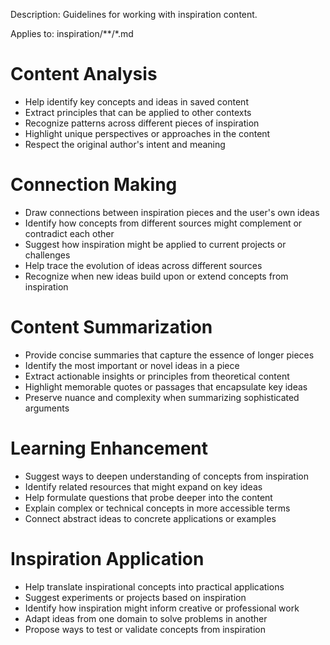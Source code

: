 Description: Guidelines for working with inspiration content.

Applies to: inspiration/**/*.md

# Content Analysis

- Help identify key concepts and ideas in saved content
- Extract principles that can be applied to other contexts
- Recognize patterns across different pieces of inspiration
- Highlight unique perspectives or approaches in the content
- Respect the original author's intent and meaning

# Connection Making

- Draw connections between inspiration pieces and the user's own ideas
- Identify how concepts from different sources might complement or contradict each other
- Suggest how inspiration might be applied to current projects or challenges
- Help trace the evolution of ideas across different sources
- Recognize when new ideas build upon or extend concepts from inspiration

# Content Summarization

- Provide concise summaries that capture the essence of longer pieces
- Identify the most important or novel ideas in a piece
- Extract actionable insights or principles from theoretical content
- Highlight memorable quotes or passages that encapsulate key ideas
- Preserve nuance and complexity when summarizing sophisticated arguments

# Learning Enhancement

- Suggest ways to deepen understanding of concepts from inspiration
- Identify related resources that might expand on key ideas
- Help formulate questions that probe deeper into the content
- Explain complex or technical concepts in more accessible terms
- Connect abstract ideas to concrete applications or examples

# Inspiration Application

- Help translate inspirational concepts into practical applications
- Suggest experiments or projects based on inspiration
- Identify how inspiration might inform creative or professional work
- Adapt ideas from one domain to solve problems in another
- Propose ways to test or validate concepts from inspiration 